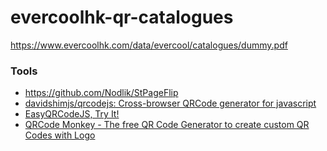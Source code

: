 evercoolhk-qr-catalogues
========================
https://www.evercoolhk.com/data/evercool/catalogues/dummy.pdf

### Tools
- https://github.com/Nodlik/StPageFlip
- [davidshimjs/qrcodejs: Cross-browser QRCode generator for javascript](https://github.com/davidshimjs/qrcodejs)
- [EasyQRCodeJS, Try It!](https://www.easyproject.cn/easyqrcodejs/tryit.html)
- [QRCode Monkey - The free QR Code Generator to create custom QR Codes with Logo](https://www.qrcode-monkey.com/)
